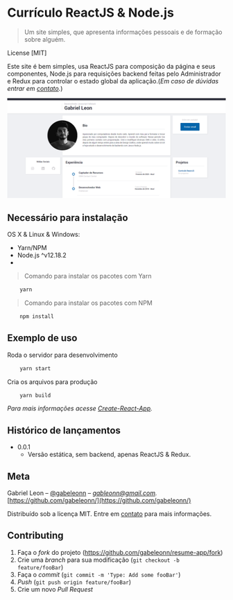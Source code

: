 # Currículo ReactJS & Node.js
> Um site simples, que apresenta informações pessoais e de formação sobre alguém.

License [MIT]

Este site é bem simples, usa ReactJS para composição da página e seus componentes, Node.js para requisições backend feitas pelo Administrador e Redux para controlar o estado global da aplicação.(_Em caso de dúvidas entrar em [contato][contato]._)

![](fullpage.png)

## Necessário para instalação
OS X & Linux & Windows:
- Yarn/NPM
- Node.js ^v12.18.2
-
> Comando para instalar os pacotes com Yarn
```sh
    yarn
```
> Comando para instalar os pacotes com NPM
```sh
    npm install
```

## Exemplo de uso
Roda o servidor para desenvolvimento
```sh
    yarn start
```

Cria os arquivos para produção
```sh
    yarn build
```

_Para mais informações acesse [Create-React-App][react-app]._

## Histórico de lançamentos

* 0.0.1
    * Versão estática, sem backend, apenas ReactJS & Redux.

## Meta

Gabriel Leon – [@gabeleonn](https://instagram.com/gabeleonn) – _[gableonn@gmail.com][contato]._
[https://github.com/gabeleonn/](https://github.com/gabeleonn/)

Distribuído sob a licença MIT. Entre em [contato][contato] para mais informações.


## Contributing

1. Faça o _fork_ do projeto (<https://github.com/gabeleonn/resume-app/fork>)
2. Crie uma _branch_ para sua modificação (`git checkout -b feature/fooBar`)
3. Faça o _commit_ (`git commit -m 'Type: Add some fooBar'`)
4. _Push_ (`git push origin feature/fooBar`)
5. Crie um novo _Pull Request_

[contato]: mailto:gableonn@gmail.com
[react-app]: https://create-react-app.dev/docs/getting-started/
